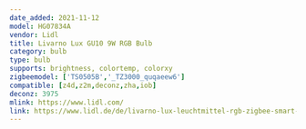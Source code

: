```yaml
---
date_added: 2021-11-12
model: HG07834A
vendor: Lidl
title: Livarno Lux GU10 9W RGB Bulb
category: bulb
type: bulb
supports: brightness, colortemp, colorxy
zigbeemodel: ['TS0505B','_TZ3000_quqaeew6']
compatible: [z4d,z2m,deconz,zha,iob]
deconz: 3975
mlink: https://www.lidl.com/
link: https://www.lidl.de/de/livarno-lux-leuchtmittel-rgb-zigbee-smart-home-dimmbar/p354569
---
```

